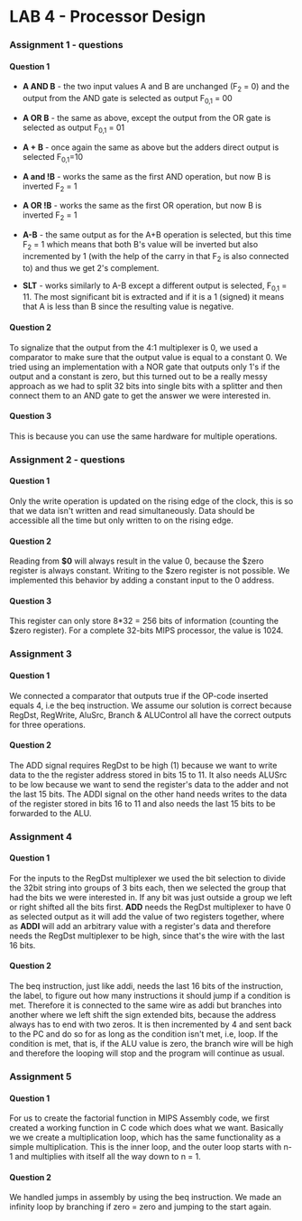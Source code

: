# **LAB 4 - Processor Design**

### Assignment 1 - questions

#### Question 1
* **A AND B** - the two input values A and B are unchanged (F<sub>2</sub> = 0) and the output from the AND gate is selected as output F<sub>0,1</sub> = 00

* **A OR B** - the same as above, except the output from the OR gate is selected as output F<sub>0,1</sub> = 01
* **A + B** - once again the same as above but the adders direct output is selected F<sub>0,1</sub>=10
* **A and !B** - works the same as the first AND operation, but now B is inverted F<sub>2</sub> = 1
* **A OR !B** - works the same as the first OR operation, but now B is inverted F<sub>2</sub> = 1
* **A-B** - the same output as for the A+B operation is selected, but this time F<sub>2</sub> = 1 which means that both B's value will be inverted but also incremented by 1 (with the help of the carry in that F<sub>2</sub> is also connected to) and thus we get 2's complement.
* **SLT** - works similarly to A-B except a different output is selected, F<sub>0,1</sub> = 11. The most significant bit is extracted and if it is a 1 (signed) it means that A is less than B since the resulting value is negative.  

#### Question 2
 To signalize that the output from the 4:1 multiplexer is 0, we used a comparator to make sure that the output value is equal to a constant 0. We tried using an implementation with a NOR gate that outputs only 1's if the output and a constant is zero, but this turned out to be a really messy approach as we had to split 32 bits into single bits with a splitter and then connect them to an AND gate to get the answer we were interested in.

 #### Question 3
This is because you can use the same hardware for multiple operations.

### Assignment 2 - questions

#### Question 1
Only the write operation is updated on the rising edge of the clock, this is so that we data isn't written and read simultaneously. Data should be accessible all the time but only written to on the rising edge.

#### Question 2
Reading from **$0** will always result in the value 0, because the $zero register is always constant. Writing to the $zero register is not possible.
We implemented this behavior by adding a constant input to the 0 address.

#### Question 3
This register can only store 8*32 = 256 bits of information (counting the $zero register). For a complete 32-bits MIPS processor, the value is 1024.

### Assignment 3
#### Question 1
We connected a comparator that outputs true if the OP-code inserted equals 4, i.e the beq instruction.
We assume our solution is correct because RegDst, RegWrite, AluSrc, Branch & ALUControl all have the correct outputs for three operations.

#### Question 2
The ADD signal requires RegDst to be high (1) because we want to write data to the the register address stored in bits 15 to 11. It also needs ALUSrc to be low because we want to send the register's data to the adder and not the last 15 bits.
The ADDI signal on the other hand needs writes to the data of the register stored in bits 16 to 11 and also needs the last 15 bits to be forwarded to the ALU.

### Assignment 4
#### Question 1
For the inputs to the RegDst multiplexer we used the bit selection to divide the 32bit string into groups of 3 bits each, then we selected the group that had the bits we were interested in. If any bit was just outside a group we left or right shifted all the bits first. **ADD** needs the RegDst multiplexer to have 0 as selected output as it will add the value of two registers together, where as **ADDI** will add an arbitrary value with a register's data and therefore needs the RegDst multiplexer to be high, since that's the wire with the last 16 bits.

#### Question 2
The beq instruction, just like addi, needs the last 16 bits of the instruction, the label, to figure out how many instructions it should jump if a condition is met. Therefore it is connected to the same wire as addi but branches into another where we left shift the sign extended bits, because the address always has to end with two zeros. It is then incremented by 4 and sent back to the PC and do so for as long as the condition isn't met, i.e, loop. If the condition is met, that is, if the ALU value is zero, the branch wire will be high and therefore the looping will stop and the program will continue as usual.

### Assignment 5
#### Question 1
For us to create the factorial function in MIPS Assembly code, we first created a
working function in C code which does what we want. Basically we we create a
multiplication loop, which has the same functionality as a simple multiplication.
This is the inner loop, and the outer loop starts with n-1 and multiplies with
itself all the way down to n = 1.

#### Question 2
We handled jumps in assembly by using the beq instruction. We made an infinity
loop by branching if zero = zero and jumping to the start again.
